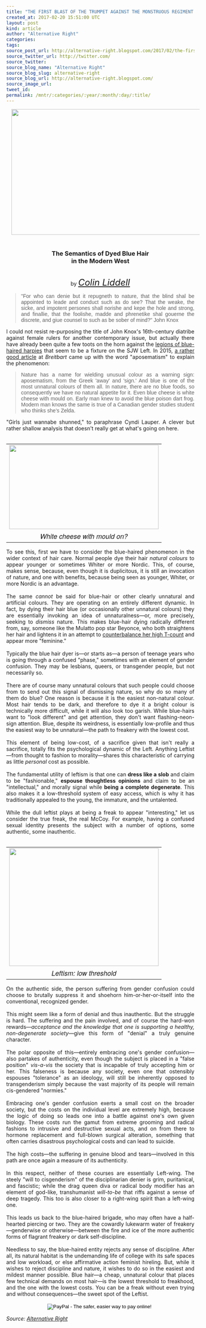 ```yaml
---
title: "THE FIRST BLAST OF THE TRUMPET AGAINST THE MONSTRUOUS REGIMENT OF BLUE HAIRED FREAKS"
created_at: 2017-02-20 15:51:00 UTC
layout: post
kind: article
author: "Alternative Right"
categories: 
tags: 
source_post_url: http://alternative-right.blogspot.com/2017/02/the-first-blast-of-trumpet-against.html
source_twitter_url: http://twitter.com/
source_twitter: 
source_blog_name: "Alternative Right"
source_blog_slug: alternative-right
source_blog_url: http://alternative-right.blogspot.com/
source_image_url: 
tweet_id:
permalink: /mntr/:categories/:year/:month/:day/:title/
---
```

<div dir="ltr" style="text-align: left;" trbidi="on"><div class="separator" style="clear: both; text-align: center;"><a href="https://2.bp.blogspot.com/-ZY8gPtaaYAg/WKsF_8SomcI/AAAAAAAAVkI/1IrRUaRExHonzX1WuJQLhUozpl7SnQHggCLcB/s1600/2.jpg" imageanchor="1" style="margin-left: 1em; margin-right: 1em;"><img border="0" height="336" src="https://2.bp.blogspot.com/-ZY8gPtaaYAg/WKsF_8SomcI/AAAAAAAAVkI/1IrRUaRExHonzX1WuJQLhUozpl7SnQHggCLcB/s400/2.jpg" width="550" /></a></div><div class="separator" style="clear: both; text-align: center;"><br /></div><h3 style="text-align: center;">The Semantics of Dyed Blue Hair <br />in the Modern West</h3><div style="text-align: center;"><br />by <span style="font-size: x-large;"><i><a href="http://alternative-right.blogspot.com/search/label/Colin%20Liddell" target="_blank">Colin Liddell</a></i></span></div><blockquote class="tr_bq" style="text-align: justify;"><span style="font-family: &quot;verdana&quot; , sans-serif;">"For who can denie but it repugneth to nature, that the blind shal be appointed to leade and conduct such as do see? That the weake, the sicke, and impotent persones shall norishe and kepe the hole and strong, and finallie, that the foolishe, madde and phrenetike shal gouerne the discrete, and giue counsel to such as be sober of mind?" John Knox</span></blockquote><div style="text-align: justify;">I could not resist re-purposing the title of John Knox's 16th-century diatribe against female rulers for another contemporary issue, but actually there have already been quite a few toots on the horn against the <a href="https://girlswithbluehair.tumblr.com/" target="_blank">legions of blue-haired harpies</a> that seem to be a fixture on the SJW Left. In 2015, <a href="http://www.breitbart.com/tech/2015/10/28/aposematism-may-explain-why-so-many-angry-women-have-blue-hair/" target="_blank">a rather good article</a> at <i>Breitbart</i> came up with the word "aposematism" to explain the phenomenon:</div><blockquote class="tr_bq" style="text-align: justify;"><span style="font-family: &quot;verdana&quot; , sans-serif;"></span> <a name='more'></a><span style="font-family: &quot;verdana&quot; , sans-serif;">Nature has a name for wielding unusual colour as a warning sign: aposematism, from the Greek 'away' and 'sign.' And blue is one of the most unnatural colours of them all. In nature, there are no blue foods, so consequently we have no natural appetite for it. Even blue cheese is white cheese with mould on. Early man knew to avoid the blue poison dart frog. Modern man knows the same is true of a Canadian gender studies student who thinks she’s Zelda.</span></blockquote><div style="text-align: justify;">"Girls just wannabe shunned," to paraphrase Cyndi Lauper. A clever but rather shallow analysis that doesn't really get at what's going on here.<br /><br /><table cellpadding="0" cellspacing="0" class="tr-caption-container" style="float: right; margin-left: 1em; text-align: right;"><tbody><tr><td style="text-align: center;"><a href="https://4.bp.blogspot.com/-bCZiFIT2q64/WKsKB84L6ZI/AAAAAAAAVkY/xRdENQBhHwkDnJjMYizg7TFmX-dOT4-bwCLcB/s1600/Zoe%2BQuinn.jpg" imageanchor="1" style="clear: right; margin-bottom: 1em; margin-left: auto; margin-right: auto;"><img border="0" height="225" src="https://4.bp.blogspot.com/-bCZiFIT2q64/WKsKB84L6ZI/AAAAAAAAVkY/xRdENQBhHwkDnJjMYizg7TFmX-dOT4-bwCLcB/s400/Zoe%2BQuinn.jpg" width="400" /></a></td></tr><tr><td class="tr-caption" style="text-align: center;"><span style="font-family: &quot;helvetica neue&quot; , &quot;arial&quot; , &quot;helvetica&quot; , sans-serif; font-size: large;"><i>White cheese with mould on?</i></span></td></tr></tbody></table>To see this, first we have to consider the blue-haired phenomenon in the wider context of hair care. Normal people dye their hair <i>natural colours</i> to appear younger or sometimes Whiter or more Nordic. This, of course, makes sense, because, even though it is duplicitous, it is still an invocation of nature, and one with benefits, because being seen as younger, Whiter, or more Nordic is an advantage.&nbsp;</div><div style="text-align: justify;"><br /></div><div style="text-align: justify;">The same <i>cannot</i> be said for blue-hair or other clearly unnatural and artificial colours. They are operating on an entirely different dynamic. In fact, by dying their hair blue (or occasionally other unnatural colours) they are essentially invoking an idea of unnaturalness—or, more precisely, seeking to <i>dismiss</i> nature. This makes blue-hair dying radically different from, say, someone like the Mulatto pop star Beyonce, who both straightens her hair and lightens it in an attempt to <a href="http://alternative-right.blogspot.com/2013/02/the-desexing-of-beyonce.html" target="_blank">counterbalance her high T-count</a> and appear more "feminine."&nbsp;</div><div style="text-align: justify;"><br /></div><div style="text-align: justify;">Typically the blue hair dyer is—or starts as—a person of teenage years who is going through a confused "phase," sometimes with an element of gender confusion. They may be lesbians, queers, or transgender people, but not necessarily so.&nbsp;</div><div style="text-align: justify;"><br /></div><div style="text-align: justify;"><div class="separator" style="clear: both; text-align: center;"></div>There are of course many unnatural colours that such people could choose from to send out this signal of dismissing nature, so why do so many of them do blue? One reason is because it is the easiest non-natural colour. Most hair tends to be dark, and therefore to dye it a bright colour is technically more difficult, while it will also look too garish. While blue-hairs want to "look different" and get attention, they don't want flashing-neon-sign attention. Blue, despite its weirdness, is essentially low-profile and thus the easiest way to be unnatural—the path to freakery with the lowest cost.</div><div style="text-align: justify;"><br /></div><div style="text-align: justify;">This element of being low-cost, of a sacrifice given that isn't really a sacrifice, totally fits the psychological dynamic of the Left. Anything Leftist—from thought to fashion to morality—shares this characteristic of carrying as little&nbsp;<i>personal</i> cost as possible.&nbsp;</div><div style="text-align: justify;"><br /></div><div style="text-align: justify;">The fundamental utility of leftism is that one can <b>dress like a slob</b> and claim to be "fashionable," <b>espouse thoughtless opinions</b> and claim to be an "intellectual," and morally signal while <b>being a complete degenerate</b>. This also makes it a low-threshold system of easy access, which is why it has traditionally appealed to the young, the immature, and the untalented.&nbsp;</div><div style="text-align: justify;"><br /></div><div style="text-align: justify;">While the dull leftist plays at being a freak to appear "interesting," let us consider the true freak, the real McCoy. For example, having a confused sexual identity presents the subject with a number of options, some authentic, some inauthentic.&nbsp;</div><div style="text-align: justify;"><br /></div><div style="text-align: justify;"><table cellpadding="0" cellspacing="0" class="tr-caption-container" style="float: left; margin-right: 1em; text-align: left;"><tbody><tr><td style="text-align: center;"><a href="https://1.bp.blogspot.com/-uZj2Ye1bfrs/WKsK1r43-KI/AAAAAAAAVkg/ggoWWuNHw3EDCdVIJep_wg0FQ55D9iLZgCLcB/s1600/Immortal2.jpg" imageanchor="1" style="clear: left; margin-bottom: 1em; margin-left: auto; margin-right: auto;"><img border="0" height="315" src="https://1.bp.blogspot.com/-uZj2Ye1bfrs/WKsK1r43-KI/AAAAAAAAVkg/ggoWWuNHw3EDCdVIJep_wg0FQ55D9iLZgCLcB/s400/Immortal2.jpg" width="400" /></a></td></tr><tr><td class="tr-caption" style="text-align: center;"><span style="font-family: &quot;helvetica neue&quot; , &quot;arial&quot; , &quot;helvetica&quot; , sans-serif; font-size: large;"><i>Leftism: low threshold</i></span></td></tr></tbody></table>On the authentic side, the person suffering from gender confusion could choose to brutally suppress it and shoehorn him-or-her-or-itself into the conventional, recognized gender.<br /><br />This might seem like a form of denial and thus inauthentic. But the struggle is hard. The suffering and the pain involved, and of course the hard-won rewards—<i>acceptance and the knowledge that one is supporting a healthy, non-degenerate society</i>—give this form of "denial" a truly genuine character.&nbsp;</div><div style="text-align: justify;"><br /></div><div style="text-align: justify;">The polar opposite of this—entirely embracing one's gender confusion—also partakes of authenticity, even though the subject is placed in a "false position" <i>vis-a-vis</i> the society that is incapable of truly accepting him or her. This falseness is because any society, even one that ostensibly espouses "tolerance" as an ideology, will still be inherently opposed to transgenderism simply because the vast majority of its people will remain cis-gendered "normies."</div><div style="text-align: justify;"><br /></div><div style="text-align: justify;">Embracing one's gender confusion exerts a small cost on the broader society, but the costs on the individual level are extremely high, because the logic of doing so leads one into a battle against one's own given biology. These costs run the gamut from extreme grooming and radical fashions to intrusive and destructive sexual acts, and on from there to hormone replacement and full-blown surgical alteration, something that often carries disastrous psychological costs and can lead to suicide.&nbsp;</div><div style="text-align: justify;"><br /></div><div style="text-align: justify;">The high costs—the suffering in genuine blood and tears—involved in this path are once again a measure of its authenticity.&nbsp;</div><div style="text-align: justify;"><br /></div><div style="text-align: justify;">In this respect, neither of these courses are essentially Left-wing. The steely "will to cisgenderism" of the disciplinarian denier is grim, puritanical, and fascistic; while the drag queen diva or radical body modifier has an element of god-like, transhumanist <i>will-to-be</i> that riffs against a sense of deep tragedy. This too is also closer to a right-wing spirit than a left-wing one.</div><div style="text-align: justify;"><br /></div><div style="text-align: justify;">This leads us back to the blue-haired brigade, who may often have a half-hearted piercing or two. They are the cowardly lukewarm water of freakery—genderwise or otherwise—between the fire and ice of the more authentic forms of flagrant freakery or dark self-discipline.</div><div style="text-align: justify;"><br /></div><div style="text-align: justify;">Needless to say, the blue-haired entity rejects any sense of discipline. After all, its natural habitat is the undemanding life of college with its safe spaces and low workload, or else affirmative action feminist hireling. But, while it wishes to reject discipline and nature, it wishes to do so in the easiest and mildest manner possible. Blue hair—a cheap, unnatural colour that places few technical demands on most hair—is the lowest threshold to freakhood, and the one with the lowest costs. You can be a freak without even trying and without consequences—the sweet spot of the Leftist. <br /><br /><form action="https://www.paypal.com/cgi-bin/webscr" method="post" style="text-align: justify;" target="_top"><div style="text-align: center;"><i><span style="font-family: inherit;"><span style="color: black; font-family: &quot;arial&quot; , &quot;helvetica&quot; , sans-serif; line-height: normal;"><span style="font-family: inherit;"><input alt="PayPal - The safer, easier way to pay online!" border="0" name="submit" src="https://www.paypalobjects.com/en_US/i/btn/btn_donateCC_LG.gif" type="image" />&nbsp;<img alt="" border="0" height="1" src="https://www.paypalobjects.com/en_US/i/scr/pixel.gif" width="1" /></span></span></span></i></div></form></div></div><img src="http://feeds.feedburner.com/~r/blogspot/SBfLZ/~4/3W2-yq1RhXo" height="1" width="1" alt=""/><div class="">
    <i>Source: <a href="http://alternative-right.blogspot.com/">Alternative Right</a></i>
</div>
